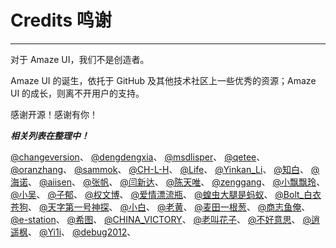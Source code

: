 # Credits 鸣谢
---

对于 Amaze UI，我们不是创造者。

Amaze UI 的诞生，依托于 GitHub 及其他技术社区上一些优秀的资源；Amaze UI 的成长，则离不开用户的支持。

感谢开源！感谢有你！

___相关列表在整理中！___

[@changeversion](https://github.com/changeversion)、
[@dengdengxia](https://github.com/dengdengxia)、
[@msdlisper](https://github.com/msdlisper)、
[@qetee](https://github.com/qetee)、
[@oranzhang](https://github.com/oranzhang)、
[@sammok](https://github.com/sammok)、
[@CH-L-H](http://weibo.com/10086sb)、
[@Life](http://www.tashare.com/)、
[@Yinkan_Li](http://weibo.com/liyinkan)、
[@知白]()、
[@海诺](http://typecho.hainuo.info/)、
[@aiisen](http://t.qq.com/aiisen0)、
[@张帆](http://t.qq.com/a317549783)、
[@闫新达](http://t.qq.com/zhaixiaoda)、
[@陈天唯](http://t.qq.com/Sc0rates)、
[@zenggang](http://t.qq.com/r530593)、
[@小飘飘玲]()、
[@小吴](http://t.qq.com/Shawwu)、
[@子郁]()、
[@权文博](http://t.qq.com/Python__bob)、
[@爱情漂流瓶](http://t.qq.com/wosunzhiyuan)、
[@蝗虫大腿是蚂蚁](http://weibo.com/236954456)、
[@Bolt_白衣苍狗](http://weibo.com/clbolt)、
[@天字第一号神探](http://weibo.com/logoove)、
[@小白]()、
[@老黄]()、
[@麦田一根葱](http://www.yuxiaoxi.com/)、
[@商志鱼俺](http://weibo.com/bingxuer/)、
[@e-station](http://t.qq.com/xujianhai3874/)、
[@希图]()、
[@CHINA_VICTORY](http://weibo.com/512364662)、
[@老叫花子](http://weibo.com/512364662)、
[@不好意思](http://t.qq.com/nobodywhy)、
[@逍遥枫]()、
[@Yi1i](http://weibo.com/yi1i)、
[@debug2012](http://weibo.com/wanghuan2011)、

